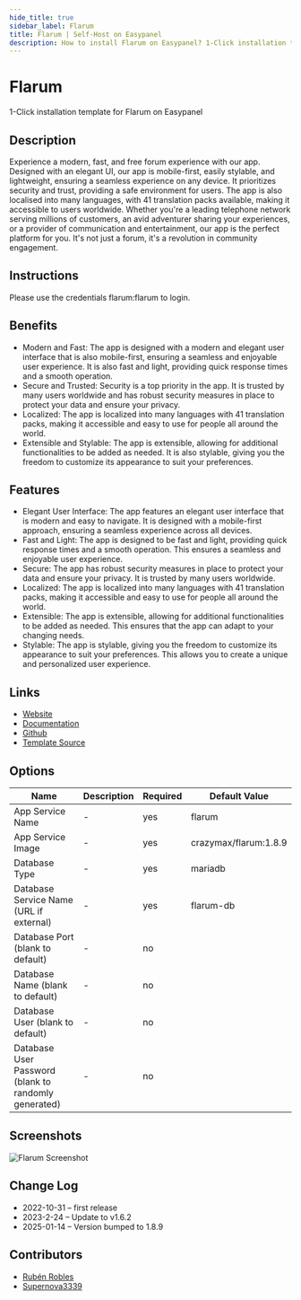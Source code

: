 ```yaml
---
hide_title: true
sidebar_label: Flarum
title: Flarum | Self-Host on Easypanel
description: How to install Flarum on Easypanel? 1-Click installation template for Flarum on Easypanel
---
```


<!-- generated -->

# Flarum

1-Click installation template for Flarum on Easypanel

## Description

Experience a modern, fast, and free forum experience with our app. Designed with an elegant UI, our app is mobile-first, easily stylable, and lightweight, ensuring a seamless experience on any device. It prioritizes security and trust, providing a safe environment for users. The app is also localised into many languages, with 41 translation packs available, making it accessible to users worldwide. Whether you&#39;re a leading telephone network serving millions of customers, an avid adventurer sharing your experiences, or a provider of communication and entertainment, our app is the perfect platform for you. It&#39;s not just a forum, it&#39;s a revolution in community engagement.

## Instructions

Please use the credentials flarum:flarum to login.

## Benefits

- Modern and Fast: The app is designed with a modern and elegant user interface that is also mobile-first, ensuring a seamless and enjoyable user experience. It is also fast and light, providing quick response times and a smooth operation.
- Secure and Trusted: Security is a top priority in the app. It is trusted by many users worldwide and has robust security measures in place to protect your data and ensure your privacy.
- Localized: The app is localized into many languages with 41 translation packs, making it accessible and easy to use for people all around the world.
- Extensible and Stylable: The app is extensible, allowing for additional functionalities to be added as needed. It is also stylable, giving you the freedom to customize its appearance to suit your preferences.

## Features

- Elegant User Interface: The app features an elegant user interface that is modern and easy to navigate. It is designed with a mobile-first approach, ensuring a seamless experience across all devices.
- Fast and Light: The app is designed to be fast and light, providing quick response times and a smooth operation. This ensures a seamless and enjoyable user experience.
- Secure: The app has robust security measures in place to protect your data and ensure your privacy. It is trusted by many users worldwide.
- Localized: The app is localized into many languages with 41 translation packs, making it accessible and easy to use for people all around the world.
- Extensible: The app is extensible, allowing for additional functionalities to be added as needed. This ensures that the app can adapt to your changing needs.
- Stylable: The app is stylable, giving you the freedom to customize its appearance to suit your preferences. This allows you to create a unique and personalized user experience.

## Links

- [Website](https://flarum.org/)
- [Documentation](https://docs.flarum.org/)
- [Github](https://github.com/flarum/flarum)
- [Template Source](https://github.com/easypanel-io/templates/tree/main/templates/flarum)

## Options

Name | Description | Required | Default Value
-|-|-|-
App Service Name | - | yes | flarum
App Service Image | - | yes | crazymax/flarum:1.8.9
Database Type | - | yes | mariadb
Database Service Name (URL if external) | - | yes | flarum-db
Database Port (blank to default) | - | no | 
Database Name (blank to default) | - | no | 
Database User (blank to default) | - | no | 
Database User Password (blank to randomly generated) | - | no | 

## Screenshots

![Flarum Screenshot](./assets/screenshot.png)

## Change Log

- 2022-10-31 – first release
- 2023-2-24 – Update to v1.6.2
- 2025-01-14 – Version bumped to 1.8.9

## Contributors

- [Rubén Robles](https://github.com/D8vjork)
- [Supernova3339](https://github.com/Supernova3339)
